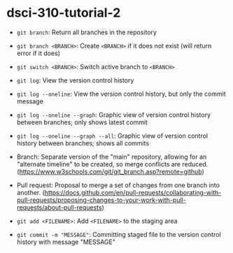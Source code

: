 # dsci-310-tutorial-2

- `git branch`: Return all branches in the repository
- `git branch <BRANCH>`: Create `<BRANCH>` if it does not exist (will return error if it does)
- `git switch <BRANCH>`: Switch active branch to `<BRANCH>`
- `git log`: View the version control history
- `git log --oneline`: View the version control history, but only the commit message
- `git log --oneline --graph`: Graphic view of version control history between branches; only shows latest commit
- `git log --oneline --graph --all`: Graphic view of version control history between branches; shows all commits

- Branch: Separate version of the "main" repository, allowing for an "alternate timeline" to be created, so merge conflicts are reduced. (https://www.w3schools.com/git/git_branch.asp?remote=github)
- Pull request: Proposal to merge a set of changes from one branch into another. (https://docs.github.com/en/pull-requests/collaborating-with-pull-requests/proposing-changes-to-your-work-with-pull-requests/about-pull-requests)

- `git add <FILENAME>`: Add `<FILENAME>` to the staging area
- `git commit -m "MESSAGE"`: Committing staged file to the version control history with message "MESSAGE"
